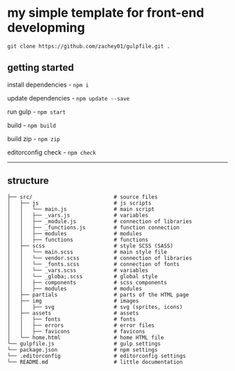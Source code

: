 # my simple template for front-end developming

`git clone https://github.com/zachey01/gulpfile.git .`

## getting started

install dependencies - `npm i`

update dependencies - `npm update --save`

run gulp - `npm start`

build - `npm build`

build zip - `npm zip`

editorconfig check - `npm check`

---

## structure

```
├── src/                          # source files
│   ├── js                        # js scripts
│   │   └── main.js               # main script
│   │   ├── _vars.js              # variables
│   │   ├── _module.js            # connection of libraries
│   │   ├── _functions.js         # function connection
│   │   ├── modules               # modules
│   │   ├── functions             # functions
│   ├── scss                      # style SCSS (SASS)
│   │   └── main.scss             # main style file
│   │   └── vendor.scss           # connection of libraries
│   │   └── _fonts.scss           # connection of fonts
│   │   └── _vars.scss            # variables
│   │   └── _globa;.scss          # global style
│   │   ├── components            # scss components
│   │   ├── modules               # modules
│   ├── partials                  # parts of the HTML page
│   ├── img                       # images
│   │   ├── svg                   # svg (sprites, icons)
│   ├── assets                    # assets
│   │   ├── fonts                 # fonts
│   │   ├── errors                # error files
│   │   ├── favicons              # favicons
│   └── home.html                 # home HTML file
└── gulpfile.js                   # gulp settings
└── package.json                  # npm settings
└── .editorconfig                 # editorconfig settings
└── README.md                     # little documentation
```
